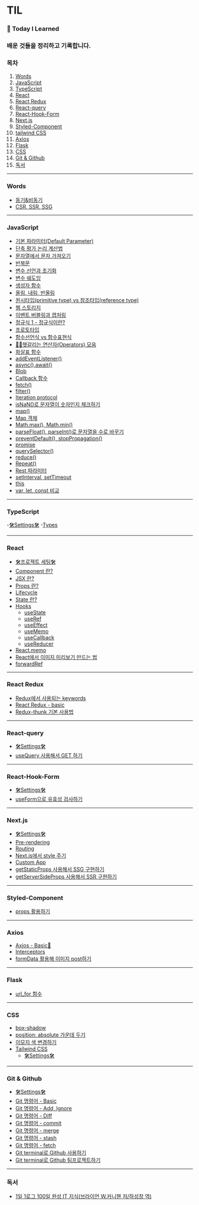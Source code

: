 # TIL
### 🍅 Today I Learned

### 배운 것들을 정리하고 기록합니다.

### 목차
1. [Words](https://github.com/root-zero-o/TIL/blob/master/README.md#words)
2. [JavaScript](https://github.com/root-zero-o/TIL#javascript)
3. [TypeScript](https://github.com/root-zero-o/TIL#TypeScript)
4. [React](https://github.com/root-zero-o/TIL#react)
5. [React Redux](https://github.com/root-zero-o/TIL/blob/master/README.md#redux)
6. [React-query](https://github.com/root-zero-o/TIL#react-query)
7. [React-Hook-Form](https://github.com/root-zero-o/TIL#react-hook-form)
8. [Next.js](https://github.com/root-zero-o/TIL#nextjs)
9. [Styled-Component](https://github.com/root-zero-o/TIL/blob/master/README.md#styled-component)
10. [tailwind CSS]()
11. [Axios](https://github.com/root-zero-o/TIL/blob/master/README.md#axios)
12. [Flask](https://github.com/root-zero-o/TIL/blob/master/README.md#flask)
13. [CSS](https://github.com/root-zero-o/TIL/blob/master/README.md#flask)
14. [Git & Github](https://github.com/root-zero-o/TIL/blob/master/README.md#git--github)
15. [독서](https://github.com/root-zero-o/TIL/blob/master/README.md#flask)

----
### Words
- [동기&비동기](https://github.com/root-zero-o/TIL/tree/master/Words)
- [CSR, SSR, SSG](https://github.com/root-zero-o/TIL/blob/master/Words/CSR%2CSSR%2CSSG.md)

----

### JavaScript
- [기본 파라미터(Default Parameter)](https://github.com/root-zero-o/TIL/blob/master/Javascript/%EA%B8%B0%EB%B3%B8%20%ED%8C%8C%EB%9D%BC%EB%AF%B8%ED%84%B0.md)
- [단축 평가 논리 계산법](https://github.com/root-zero-o/TIL/blob/master/Javascript/short-circuit_evaluation.md)
- [문자열에서 문자 가져오기](https://github.com/root-zero-o/TIL/blob/master/Javascript/%EB%AC%B8%EC%9E%90%EC%97%B4%EC%97%90%EC%84%9C%20%EB%AC%B8%EC%9E%90%20%EA%B0%80%EC%A0%B8%EC%98%A4%EA%B8%B0.md)
- [반복문](https://github.com/root-zero-o/TIL/blob/master/Javascript/%EB%B0%98%EB%B3%B5%EB%AC%B8.md)
- [변수 선언과 초기화](https://github.com/root-zero-o/TIL/blob/master/Javascript/%EB%B3%80%EC%88%98_%EC%84%A0%EC%96%B8%EA%B3%BC_%EC%B4%88%EA%B8%B0%ED%99%94.md)
- [변수 쉐도잉](https://github.com/yyeonggg/TIL/blob/master/Javascript/variable_shadowing.md)
- [생성자 함수](https://github.com/yyeonggg/TIL/blob/master/Javascript/%EC%83%9D%EC%84%B1%EC%9E%90_%ED%95%A8%EC%88%98.md)
- [올림, 내림, 반올림](https://github.com/yyeonggg/TIL/blob/master/Javascript/Math.ceil-floor-round.md)
- [원시타입(primitive type) vs 참조타입(reference type)](https://github.com/yyeonggg/TIL/blob/master/Javascript/primitive_type_and_reference_type.md)
- [웹 스토리지](https://github.com/yyeonggg/TIL/blob/master/Javascript/webStorage.md)
- [이벤트 버블링과 캡처링](https://github.com/yyeonggg/TIL/blob/master/Javascript/bubbling_capturing.md)
- [정규식 1 - 정규식이란?](https://github.com/yyeonggg/TIL/blob/master/Javascript/%EC%A0%95%EA%B7%9C%EC%8B%9D1.md)
- [프로토타입](https://github.com/yyeonggg/TIL/blob/master/Javascript/prototype.md)
- [함수선언식 vs 함수표현식](https://github.com/yyeonggg/TIL/blob/master/Javascript/%ED%95%A8%EC%88%98%EC%84%A0%EC%96%B8%EC%8B%9D%20vs%20%ED%95%A8%EC%88%98%ED%91%9C%ED%98%84%EC%8B%9D.md)
- [🤷‍♂️헷갈리는 연산자(Operators) 모음](https://github.com/yyeonggg/TIL/blob/master/Javascript/operators.md)
- [화살표 함수](https://github.com/yyeonggg/TIL/blob/master/Javascript/%ED%99%94%EC%82%B4%ED%91%9C_%ED%95%A8%EC%88%98.md)
- [addEventListener()](https://github.com/yyeonggg/TIL/blob/master/Javascript/addEventListener.md)
- [async(),await()](https://github.com/yyeonggg/TIL/blob/master/Javascript/async_await.md)
- [Blob](https://github.com/yyeonggg/TIL/blob/master/Javascript/blob.md)
- [Callback 함수](https://github.com/yyeonggg/TIL/blob/master/Javascript/Callback%ED%95%A8%EC%88%98.md)
- [fetch()](https://github.com/yyeonggg/TIL/blob/master/Javascript/fetch.md)
- [filter()](https://github.com/yyeonggg/TIL/blob/master/Javascript/filter()%ED%95%A8%EC%88%98.md)
- [Iteration protocol](https://github.com/yyeonggg/TIL/blob/master/Javascript/iteration_protocol.md)
- [isNaN()로 문자열이 숫자인지 체크하기](https://github.com/yyeonggg/TIL/blob/master/Javascript/isNaN().md)
- [map()](https://github.com/yyeonggg/TIL/blob/master/Javascript/map().md)
- [Map 객체](https://github.com/yyeonggg/TIL/blob/master/Javascript/map_%EA%B0%9D%EC%B2%B4.md)
- [Math.max(), Math.min()](https://github.com/yyeonggg/TIL/blob/master/Javascript/Math.max(),Math.min().md)
- [parseFloat(), parseInt()로 문자열을 수로 바꾸기](https://github.com/yyeonggg/TIL/blob/master/Javascript/parseInt-Float().md)
- [preventDefault(), stopPropagation()](https://github.com/yyeonggg/TIL/blob/master/Javascript/preventDefault()_stopPropagation().md)
- [promise](https://github.com/yyeonggg/TIL/blob/master/Javascript/Promise.md)
- [querySelector()](https://github.com/yyeonggg/TIL/blob/master/Javascript/querySelector().md)
- [reduce()](https://github.com/yyeonggg/TIL/blob/master/Javascript/reduce()%ED%95%A8%EC%88%98.md)
- [Repeat()](https://github.com/yyeonggg/TIL/blob/master/Javascript/repeat().md)
- [Rest 파라미터](https://github.com/yyeonggg/TIL/blob/master/Javascript/Rest%ED%8C%8C%EB%9D%BC%EB%AF%B8%ED%84%B0.md)
- [setInterval, setTimeout](https://github.com/yyeonggg/TIL/blob/master/Javascript/setInterval_setTimeout.md)
- [this](https://github.com/yyeonggg/TIL/blob/master/Javascript/this.md)
- [var, let, const 비교](https://github.com/yyeonggg/TIL/blob/master/Javascript/var%2C%20let%2C%20const%20%EB%B9%84%EA%B5%90.md)

----

### TypeScript
-[🛠Settings🛠](https://github.com/root-zero-o/TIL/blob/master/TypeScript/Settings.md)
-[Types](https://github.com/root-zero-o/TIL/blob/master/TypeScript/types.md)


----

### React
- [🛠프로젝트 세팅🛠](https://github.com/yyeonggg/TIL/blob/master/React/setting.md)
- [Component 란?](https://github.com/yyeonggg/TIL/blob/master/React/component.md)
- [JSX 란?](https://github.com/yyeonggg/TIL/blob/master/React/JSX.md)
- [Props 란?](https://github.com/yyeonggg/TIL/blob/master/React/props.md)
- [Lifecycle](https://github.com/yyeonggg/TIL/blob/master/React/Lifecycle.md)
- [State 란?](https://github.com/yyeonggg/TIL/blob/master/React/state.md)
- [Hooks](https://github.com/yyeonggg/TIL/tree/master/React/Hooks)
    - [useState](https://github.com/yyeonggg/TIL/blob/master/React/Hooks/usestate.md)
    - [useRef](https://github.com/yyeonggg/TIL/blob/master/React/Hooks/useRef.md)
    - [useEffect](https://github.com/yyeonggg/TIL/blob/master/React/Hooks/useEffect.md)
    - [useMemo](https://github.com/yyeonggg/TIL/blob/master/React/Hooks/useMemo.md)
    - [useCallback](https://github.com/yyeonggg/TIL/blob/master/React/Hooks/useCallback.md)
    - [useReducer](https://github.com/yyeonggg/TIL/blob/master/React/Hooks/useReducer.md)
- [React.memo](https://github.com/yyeonggg/TIL/blob/master/React/React.memo.md)
- [React에서 이미지 미리보기 만드는 법](https://github.com/yyeonggg/TIL/blob/master/React/%EC%9D%B4%EB%AF%B8%EC%A7%80_%EB%AF%B8%EB%A6%AC%EB%B3%B4%EA%B8%B0.md)
- [forwardRef](https://github.com/yyeonggg/TIL/blob/master/React/forwardRef.md)
----
### React Redux
- [Redux에서 사용되는 keywords](https://github.com/yyeonggg/TIL/blob/master/React%20Redux/keywords.md)
- [React Redux - basic](https://github.com/yyeonggg/TIL/blob/master/React%20Redux/basic.md)
- [Redux-thunk 기본 사용법](https://github.com/yyeonggg/TIL/blob/master/React%20Redux/Redux-thunk.md)

----

### React-query
- [🛠Settings🛠](https://github.com/yyeonggg/TIL/blob/master/React-query/Settings.md)
- [useQuery 사용해서 GET 하기](https://github.com/yyeonggg/TIL/blob/master/React-query/useQuery.md)

----

### React-Hook-Form
- [🛠Settings🛠](https://github.com/yyeonggg/TIL/blob/master/React-Hook-Form/settings.md)
- [useForm으로 유효성 검사하기](https://github.com/yyeonggg/TIL/blob/master/React-Hook-Form/useForm.md)

----

### Next.js
- [🛠Settings🛠](https://github.com/yyeonggg/TIL/blob/master/Next.js/settings.md)
- [Pre-rendering](https://github.com/yyeonggg/TIL/blob/master/Next.js/pages.md)
- [Routing](https://github.com/yyeonggg/TIL/blob/master/Next.js/routing.md)
- [Next.js에서 style 주기](https://github.com/yyeonggg/TIL/blob/master/Next.js/styles.md)
- [Custom App](https://github.com/yyeonggg/TIL/blob/master/Next.js/custom_app.md)
- [getStaticProps 사용해서 SSG 구현하기](https://github.com/root-zero-o/TIL/blob/master/Next.js/getStaticProps.md)
- [getServerSideProps 사용해서 SSR 구현하기](https://github.com/root-zero-o/TIL/blob/master/Next.js/getServerSideProps.md)

----

### Styled-Component
- [props 활용하기](https://github.com/yyeonggg/TIL/blob/master/Styled-Component/props%ED%99%9C%EC%9A%A9.md)

----

### Axios
- [Axios - Basic🐣](https://github.com/yyeonggg/TIL/blob/master/Axios/basic.md)
- [Interceptors](https://github.com/yyeonggg/TIL/blob/master/Axios/interceptors.md)
- [formData 활용해 이미지 post하기](https://github.com/yyeonggg/TIL/blob/master/Axios/send_image.md)

----


### Flask
- [url_for 함수](https://github.com/yyeonggg/TIL/blob/master/Flask/url_for%20%ED%95%A8%EC%88%98.md)

----

### CSS
- [box-shadow](https://github.com/yyeonggg/TIL/blob/master/CSS/box-shadow.md)
- [position: absolute 가운데 두기](https://github.com/yyeonggg/TIL/blob/master/CSS/position:%20absolute%20%EA%B0%80%EC%9A%B4%EB%8D%B0%20%EB%91%90%EA%B8%B0.md)
- [이모지 색 변경하기](https://github.com/yyeonggg/TIL/blob/master/CSS/%EC%9D%B4%EB%AA%A8%EC%A7%80%20%EC%83%89%20%EB%B3%80%EA%B2%BD.md)
- [Tailwind CSS]()
    - [🛠Settings🛠](https://github.com/root-zero-o/TIL/blob/master/CSS/Tailwind_CSS/Settings.md)

----

### Git & Github
- [🛠Settings🛠](https://github.com/yyeonggg/TIL/blob/master/Git%26Github/git-basic.md)
- [Git 명령어 - Basic](https://github.com/yyeonggg/TIL/blob/master/Git%26Github/commands_basic.md)
- [Git 명령어 - Add, Ignore](https://github.com/yyeonggg/TIL/blob/master/Git&Github/commands_add_ignore.md)
- [Git 명령어 - Diff](https://github.com/yyeonggg/TIL/blob/master/Git&Github/commands_diff.md)
- [Git 명령어 - commit](https://github.com/yyeonggg/TIL/blob/master/Git%26Github/commands_commit.md)
- [Git 명령어 - merge](https://github.com/yyeonggg/TIL/blob/master/Git%26Github/commands_merge.md)
- [Git 명령어 - stash](https://github.com/yyeonggg/TIL/blob/master/Git%26Github/commands_stash.md)
- [Git 명령어 - fetch](https://github.com/yyeonggg/TIL/blob/master/Git%26Github/commands_fetch.md)
- [Git terminal로 Github 사용하기](https://github.com/yyeonggg/TIL/blob/master/Git%26Github/github_by_git_terminal.md)
- [Git terminal로 Github 팀프로젝트하기](https://github.com/yyeonggg/TIL/blob/master/Git%26Github/github_team_project.md)


----

### 독서
- [1일 1로그 100일 완성 IT 지식(브라이언 W.커니핸 저/하성창 역)](https://github.com/yyeonggg/TIL/blob/master/%EB%8F%85%EC%84%9C/1%EC%9D%BC_1%EB%A1%9C%EA%B7%B8_100%EC%9D%BC_%EC%99%84%EC%84%B1_IT%EC%A7%80%EC%8B%9D.md)
